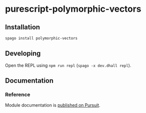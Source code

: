 # purescript-polymorphic-vectors

## Installation

```sh
spago install polymorphic-vectors
```

## Developing

Open the REPL using `npm run repl` (`spago -x dev.dhall repl`).

## Documentation

### Reference

Module documentation is [published on Pursuit](http://pursuit.purescript.org/packages/purescript-polymorphic-vectors).
